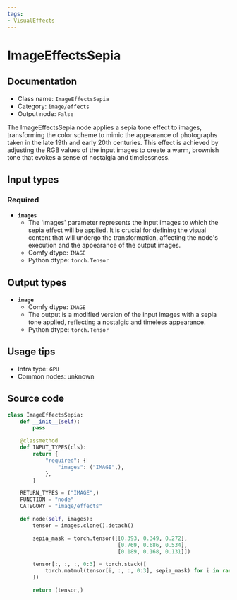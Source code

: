 ```yaml
---
tags:
- VisualEffects
---
```


# ImageEffectsSepia
## Documentation
- Class name: `ImageEffectsSepia`
- Category: `image/effects`
- Output node: `False`

The ImageEffectsSepia node applies a sepia tone effect to images, transforming the color scheme to mimic the appearance of photographs taken in the late 19th and early 20th centuries. This effect is achieved by adjusting the RGB values of the input images to create a warm, brownish tone that evokes a sense of nostalgia and timelessness.
## Input types
### Required
- **`images`**
    - The 'images' parameter represents the input images to which the sepia effect will be applied. It is crucial for defining the visual content that will undergo the transformation, affecting the node's execution and the appearance of the output images.
    - Comfy dtype: `IMAGE`
    - Python dtype: `torch.Tensor`
## Output types
- **`image`**
    - Comfy dtype: `IMAGE`
    - The output is a modified version of the input images with a sepia tone applied, reflecting a nostalgic and timeless appearance.
    - Python dtype: `torch.Tensor`
## Usage tips
- Infra type: `GPU`
- Common nodes: unknown


## Source code
```python
class ImageEffectsSepia:
    def __init__(self):
        pass

    @classmethod
    def INPUT_TYPES(cls):
        return {
            "required": {
                "images": ("IMAGE",),
            },
        }

    RETURN_TYPES = ("IMAGE",)
    FUNCTION = "node"
    CATEGORY = "image/effects"

    def node(self, images):
        tensor = images.clone().detach()

        sepia_mask = torch.tensor([[0.393, 0.349, 0.272],
                                   [0.769, 0.686, 0.534],
                                   [0.189, 0.168, 0.131]])

        tensor[:, :, :, 0:3] = torch.stack([
            torch.matmul(tensor[i, :, :, 0:3], sepia_mask) for i in range(len(tensor))
        ])

        return (tensor,)

```
